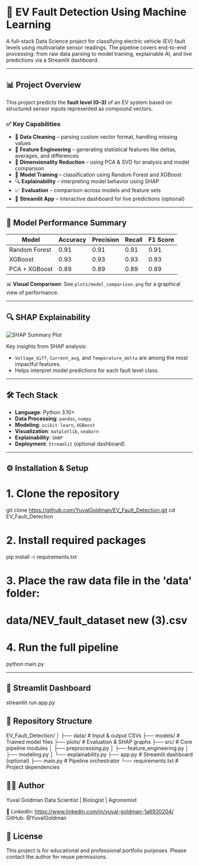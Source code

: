 # 🔧 EV Fault Detection Using Machine Learning

A full-stack Data Science project for classifying electric vehicle (EV) fault levels using multivariate sensor readings. The pipeline covers end-to-end processing: from raw data parsing to model training, explainable AI, and live predictions via a Streamlit dashboard.

---

## 📊 Project Overview

This project predicts the **fault level (0–3)** of an EV system based on structured sensor inputs represented as compound vectors.

### ✅ Key Capabilities
- 🧹 **Data Cleaning** – parsing custom vector format, handling missing values
- 🧠 **Feature Engineering** – generating statistical features like deltas, averages, and differences
- 🔬 **Dimensionality Reduction** – using PCA & SVD for analysis and model comparison
- 🤖 **Model Training** – classification using Random Forest and XGBoost
- 🔍 **Explainability** – interpreting model behavior using SHAP
- 📈 **Evaluation** – comparison across models and feature sets
- 🧩 **Streamlit App** – interactive dashboard for live predictions (optional)

---

## 🧪 Model Performance Summary

| Model              | Accuracy | Precision | Recall | F1 Score |
|-------------------|----------|-----------|--------|----------|
| Random Forest      | 0.91     | 0.91      | 0.91   | 0.91     |
| XGBoost            | 0.93     | 0.93      | 0.93   | 0.93     |
| PCA + XGBoost      | 0.89     | 0.89      | 0.89   | 0.89     |

📊 **Visual Comparison**: See `plots/model_comparison.png` for a graphical view of performance.

---

## 🔍 SHAP Explainability

![SHAP Summary Plot](plots/xgb_shap_summary.png)

Key insights from SHAP analysis:
- `Voltage_diff`, `Current_avg`, and `Temperature_delta` are among the most impactful features.
- Helps interpret model predictions for each fault level class.

---

## 🛠 Tech Stack

- **Language**: Python 3.10+
- **Data Processing**: `pandas`, `numpy`
- **Modeling**: `scikit-learn`, `XGBoost`
- **Visualization**: `matplotlib`, `seaborn`
- **Explainability**: `SHAP`
- **Deployment**: `Streamlit` (optional dashboard)

---

## ⚙️ Installation & Setup

# 1. Clone the repository
git clone https://github.com/YuvalGoldman/EV_Fault_Detection.git
cd EV_Fault_Detection

# 2. Install required packages
pip install -r requirements.txt

# 3. Place the raw data file in the 'data' folder:
#    data/NEV_fault_dataset new (3).csv

# 4. Run the full pipeline
python main.py

---

## 📎 Streamlit Dashboard

streamlit run app.py

## 📁 Repository Structure

EV_Fault_Detection/
│
├── data/                  # Input & output CSVs
├── models/                # Trained model files
├── plots/                 # Evaluation & SHAP graphs
├── src/                   # Core pipeline modules
│   ├── preprocessing.py
│   ├── feature_engineering.py
│   ├── modeling.py
│   └── explainability.py
├── app.py                 # Streamlit dashboard (optional)
├── main.py                # Pipeline orchestrator
└── requirements.txt       # Project dependencies

## 👨‍💻 Author
Yuval Goldman
Data Scientist | Biologist | Agronomist

🔗 LinkedIn: https://www.linkedin.com/in/yuval-goldman-1a6920204/
    GitHub: @YuvalGoldman

## 📌 License
This project is for educational and professional portfolio purposes. Please contact the author for reuse permissions.
